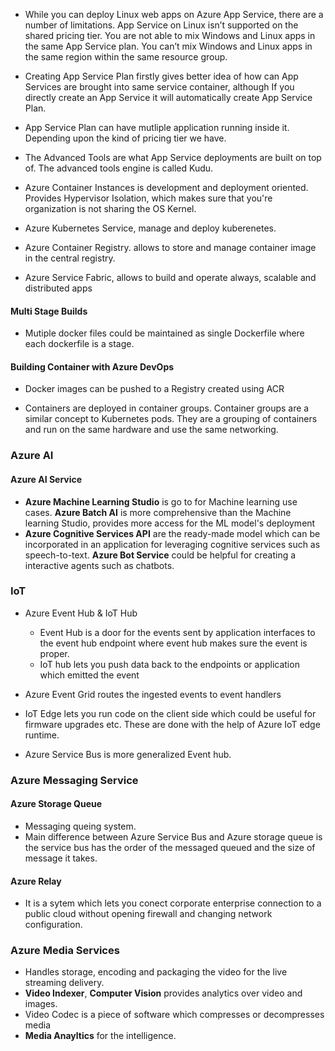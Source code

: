 - While you can deploy Linux web apps on Azure App Service, there are a number of limitations. App Service on Linux isn’t supported on the shared pricing tier.  You are not able to mix Windows and Linux apps in the same App Service plan. You can’t mix Windows and Linux apps in the same region within the same resource group.

- Creating App Service Plan firstly gives better idea of how can App Services are brought into same service container, although If you directly create an App Service it will automatically create App Service Plan.

- App Service Plan can have mutliple application running inside it. Depending upon the kind of pricing tier we have.

- The Advanced Tools are what App Service deployments are built on top of. The advanced tools engine is called Kudu. 

- Azure Container Instances is development and deployment oriented. Provides Hypervisor Isolation, which makes sure that you're organization is not sharing the OS Kernel.

- Azure Kubernetes Service, manage and deploy kuberenetes.

- Azure Container Registry. allows to store and manage container image in the central registry.

- Azure Service Fabric, allows to build and operate always, scalable and distributed apps


#### Multi Stage Builds
- Mutiple docker files could be maintained as single Dockerfile where each dockerfile is a stage.


#### Building Container with Azure DevOps

- Docker images can be pushed to a Registry created using ACR

- Containers are deployed in container groups. Container groups are a similar concept to Kubernetes pods. They are a grouping of containers and run on the same hardware and use the same networking.


### Azure AI

#### Azure AI Service
- **Azure Machine Learning Studio** is go to for Machine learning use cases. **Azure Batch AI** is more comprehensive than the Machine learning Studio, provides more access for the ML model's deployment
- **Azure Cognitive Services API** are the ready-made model which can be incorporated in an application for leveraging cognitive services such as speech-to-text. **Azure Bot Service** could be helpful for creating a interactive agents such as chatbots.

### IoT

- Azure Event Hub & IoT Hub
    - Event Hub is a door for the events sent by application interfaces to the event hub endpoint where event hub makes sure the event is proper.
    - IoT hub lets you push data back to the endpoints or application which emitted the event

- Azure Event Grid routes the ingested events to event handlers
- IoT Edge lets you run code on the client side which could be useful for firmware upgrades etc. These are done with the help of Azure IoT edge runtime.

- Azure Service Bus is more generalized Event hub.

### Azure Messaging Service
 
 #### Azure Storage Queue
 - Messaging queing system.
 - Main difference between Azure Service Bus and Azure storage queue is the service bus has the order of the messaged queued and the size of message it takes. 
 #### Azure Relay
 - It is a sytem which lets you conect corporate enterprise connection to a public cloud without opening firewall and changing network configuration.


### Azure Media Services

- Handles storage, encoding and packaging the video for the live streaming delivery.
- **Video Indexer**, **Computer Vision** provides analytics over video and images.
- Video Codec is a piece of software which compresses or decompresses media
- **Media Anayltics** for the intelligence.